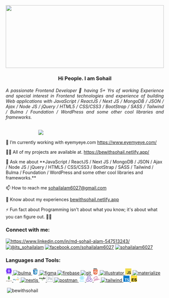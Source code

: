 <img src="https://bewithsohail.netlify.app/assets/img/md_sohail_alam.jpg" height="200" align="center" width=100%>
<h3 align="center">Hi People. I am Sohail</h3>
<h6 align="justify">A passionate Frontend Developer 🚀 having 5+ Yrs of working Experience and special interest in Frontend technologies and experience of building Web applications with JavaScript / ReactJS / Next JS / MongoDB / JSON / Ajax / Node JS / jQuery / HTML5 / CSS/CSS3 / BootStrap / SASS / Tailwind / Bulma / Foundation / WordPress and some other cool libraries and frameworks.</h6>
<img src="https://miro.medium.com/max/1360/0*7Q3yvSIv_t0ioJ-Z.gif" align="right" width=400>
</p>
<br />
<p> 🔭 I’m currently working with eyemyeye.com <a href="https://www.eyemyeye.com/"> https://www.eyemyeye.com/ </a> </p>

<p>👨‍💻 All of my projects are available at. <a href="https://bewithsohail.netlify.app/" target="_blank"> https://bewithsohail.netlify.app/ </a> </p>
<p> 💬 Ask me about **JavaScript / ReactJS / Next JS / MongoDB / JSON / Ajax / Node JS / jQuery / HTML5 / CSS/CSS3 / BootStrap / SASS / Tailwind / Bulma / Foundation / WordPress and some other cool libraries and frameworks.** </p>
<p> 📫 How to reach me <a href="mailto:sohailalam6027@gmail.com"> sohailalam6027@gmail.com </a> </p>
<p>📄 Know about my experiences <a href="https://bewithsohail.netlify.app/" target="_blank"> bewithsohail.netlify.app </a> </p>
<p> ⚡ Fun fact about Programming isn't about what you know; it's about what you can figure out. 👨‍💻
</p>
<h3 align="left">Connect with me:</h3>
<p align="left">
   <a href="https://www.linkedin.com/in/md-sohail-alam-547513243/" target="_blank"><img align="center" src="https://cdn-icons-png.flaticon.com/512/145/145807.png" alt="https://www.linkedin.com/in/md-sohail-alam-547513243/" height="20" width="20" /></a>
   <a href="https://twitter.com/@its_sohailalam" target="_blank"><img align="center" src="https://raw.githubusercontent.com/rahuldkjain/github-profile-readme-generator/master/src/images/icons/Social/twitter.svg" alt="@its_sohailalam" height="20" width="20" /></a>
   <a href="https://www.facebook.com/sohailalam6027" target="_blank"><img align="center" src="https://upload.wikimedia.org/wikipedia/commons/thumb/0/05/Facebook_Logo_%282019%29.png/768px-Facebook_Logo_%282019%29.png" alt="facebook.com/sohailalam6027" height="20" width="20" /></a>
   <a href="https://instagram.com/sohailalam6027" target="_blank"><img align="center" src="https://raw.githubusercontent.com/rahuldkjain/github-profile-readme-generator/master/src/images/icons/Social/instagram.svg" alt="sohailalam6027" height="20" width="20" /></a>
</p>
<h3 align="left">Languages and Tools:</h3>
<p align="left"> <a href="https://getbootstrap.com" target="_blank" rel="noreferrer" > <img src="https://raw.githubusercontent.com/devicons/devicon/master/icons/bootstrap/bootstrap-plain-wordmark.svg" alt="bootstrap" title="Bootstrap" width="20" height="20"/> </a> <a href="https://bulma.io/" target="_blank" rel="noreferrer"> <img src="https://raw.githubusercontent.com/gilbarbara/logos/804dc257b59e144eaca5bc6ffd16949752c6f789/logos/bulma.svg" alt="bulma" width="20" height="20"/> </a> <a href="https://www.w3schools.com/css/" target="_blank" rel="noreferrer"> <img src="https://raw.githubusercontent.com/devicons/devicon/master/icons/css3/css3-original-wordmark.svg" alt="css3" width="20" height="20"/> </a> <a href="https://www.figma.com/" target="_blank" rel="noreferrer"> <img src="https://www.vectorlogo.zone/logos/figma/figma-icon.svg" alt="figma" width="20" height="20"/> </a> <a href="https://firebase.google.com/" target="_blank" rel="noreferrer"> <img src="https://www.vectorlogo.zone/logos/firebase/firebase-icon.svg" alt="firebase" width="20" height="20"/> </a> <a href="https://git-scm.com/" target="_blank" rel="noreferrer"> <img src="https://www.vectorlogo.zone/logos/git-scm/git-scm-icon.svg" alt="git" width="20" height="20"/> </a> <a href="https://www.w3.org/html/" target="_blank" rel="noreferrer"> <img src="https://raw.githubusercontent.com/devicons/devicon/master/icons/html5/html5-original-wordmark.svg" alt="html5" width="20" height="20"/> </a> <a href="https://www.adobe.com/in/products/illustrator.html" target="_blank" rel="noreferrer"> <img src="https://www.vectorlogo.zone/logos/adobe_illustrator/adobe_illustrator-icon.svg" alt="illustrator" width="20" height="20"/> </a> <a href="https://developer.mozilla.org/en-US/docs/Web/JavaScript" target="_blank" rel="noreferrer"> <img src="https://raw.githubusercontent.com/devicons/devicon/master/icons/javascript/javascript-original.svg" alt="javascript" width="20" height="20"/> </a> <a href="https://materializecss.com/" target="_blank" rel="noreferrer"> <img src="https://raw.githubusercontent.com/prplx/svg-logos/5585531d45d294869c4eaab4d7cf2e9c167710a9/svg/materialize.svg" alt="materialize" width="20" height="20"/> </a> <a href="https://www.mongodb.com/" target="_blank" rel="noreferrer"> <img src="https://raw.githubusercontent.com/devicons/devicon/master/icons/mongodb/mongodb-original-wordmark.svg" alt="mongodb" width="20" height="20"/> </a> <a href="https://www.mysql.com/" target="_blank" rel="noreferrer"> <img src="https://raw.githubusercontent.com/devicons/devicon/master/icons/mysql/mysql-original-wordmark.svg" alt="mysql" width="20" height="20"/> </a> <a href="https://nextjs.org/" target="_blank" rel="noreferrer"> <img src="https://cdn.worldvectorlogo.com/logos/nextjs-2.svg" alt="nextjs" width="20" height="20"/> </a> <a href="https://nodejs.org" target="_blank" rel="noreferrer"> <img src="https://raw.githubusercontent.com/devicons/devicon/master/icons/nodejs/nodejs-original-wordmark.svg" alt="nodejs" width="20" height="20"/> </a> <a href="https://www.photoshop.com/en" target="_blank" rel="noreferrer"> <img src="https://raw.githubusercontent.com/devicons/devicon/master/icons/photoshop/photoshop-line.svg" alt="photoshop" width="20" height="20"/> </a> <a href="https://postman.com" target="_blank" rel="noreferrer"> <img src="https://www.vectorlogo.zone/logos/getpostman/getpostman-icon.svg" alt="postman" width="20" height="20"/> </a> <a href="https://reactjs.org/" target="_blank" rel="noreferrer"> <img src="https://raw.githubusercontent.com/devicons/devicon/master/icons/react/react-original-wordmark.svg" alt="react" width="20" height="20"/> </a> <a href="https://redux.js.org" target="_blank" rel="noreferrer"> <img src="https://raw.githubusercontent.com/devicons/devicon/master/icons/redux/redux-original.svg" alt="redux" width="20" height="20"/> </a> <a href="https://sass-lang.com" target="_blank" rel="noreferrer"> <img src="https://raw.githubusercontent.com/devicons/devicon/master/icons/sass/sass-original.svg" alt="sass" width="20" height="20"/> </a>  <a href="https://tailwindcss.com/" target="_blank" rel="noreferrer"> <img src="https://www.vectorlogo.zone/logos/tailwindcss/tailwindcss-icon.svg" alt="tailwind" width="20" height="20"/> </a> <a href="https://www.typescriptlang.org/" target="_blank" rel="noreferrer"> <img src="https://raw.githubusercontent.com/devicons/devicon/master/icons/typescript/typescript-original.svg" alt="typescript" width="20" height="20"/> </a> 
   <a href="https://www.ecma-international.org/" target="_blank" rel="noreferrer"> <img src="https://raw.githubusercontent.com/wingsuitist/ecmascript-logo/master/es-ecmascript-logo.png" alt="sass" width="20" height="20"/> </a> 
</p>
<p>&nbsp;<img align="center" src="https://github-readme-stats.vercel.app/api?username=bewithsohail&show_icons=true&locale=en" alt="bewithsohail" /></p>
